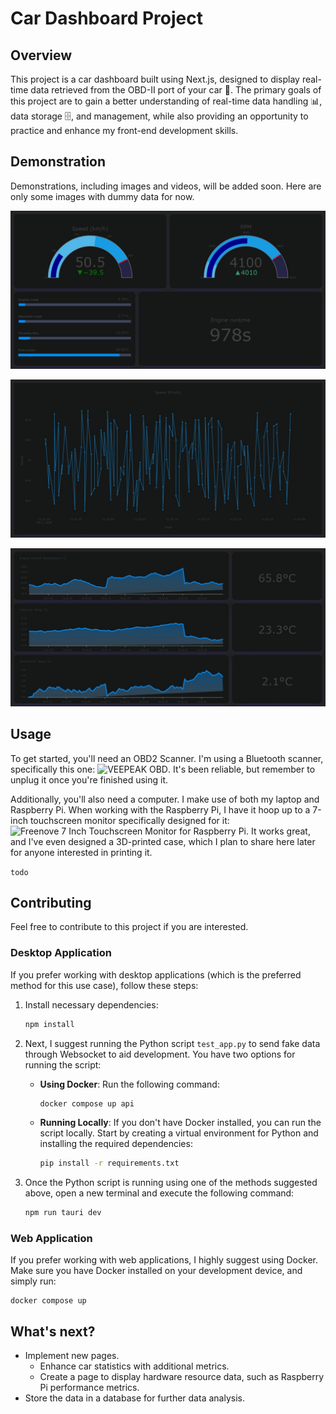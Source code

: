 # Car Dashboard Project
## Overview
This project is a car dashboard built using Next.js, designed to display real-time data retrieved from the OBD-II port of your car 🚗. The primary goals of this project are to gain a better understanding of real-time data handling 📊, data storage 🗄️, and management, while also providing an opportunity to practice and enhance my front-end development skills.

## Demonstration

Demonstrations, including images and videos, will be added soon. Here are only some images with dummy data for now.

![First Page with Dummy Data](./public/DummyDataPage1.jpeg)

![Second Page with Dummy Data](./public/DummyDataPage2.jpeg)

![Second Page with Dummy Data](./public/DummyDataPage3.jpeg)

## Usage 

To get started, you'll need an OBD2 Scanner. I'm using a Bluetooth scanner, specifically this one: ![VEEPEAK OBD](https://a.co/d/1LcwUQD). It's been reliable, but remember to unplug it once you're finished using it.

Additionally, you'll also need a computer. I make use of both my laptop and Raspberry Pi. When working with the Raspberry Pi, I have it hoop up to a 7-inch touchscreen monitor specifically designed for it: ![Freenove 7 Inch Touchscreen Monitor for Raspberry Pi](https://a.co/d/ac74IBm). It works great, and I've even designed a 3D-printed case, which I plan to share here later for anyone interested in printing it.

``` todo ```

## Contributing

Feel free to contribute to this project if you are interested.

### Desktop Application

If you prefer working with desktop applications (which is the preferred method for this use case), follow these steps:

1. Install necessary dependencies:

    ```bash
    npm install
    ```

2. Next, I suggest running the Python script `test_app.py` to send fake data through Websocket to aid development. You have two options for running the script:

    - **Using Docker**: Run the following command:

        ```bash
        docker compose up api
        ```

    - **Running Locally**: If you don't have Docker installed, you can run the script locally. Start by creating a virtual environment for Python and installing the required dependencies:

        ```bash
        pip install -r requirements.txt
        ```

3. Once the Python script is running using one of the methods suggested above, open a new terminal and execute the following command:

    ```bash
    npm run tauri dev
    ```

### Web Application

If you prefer working with web applications, I highly suggest using Docker. Make sure you have Docker installed on your development device, and simply run:

```
docker compose up
```

## What's next? 

- Implement new pages.
    - Enhance car statistics with additional metrics.
    - Create a page to display hardware resource data, such as Raspberry Pi performance metrics.
- Store the data in a database for further data analysis.










